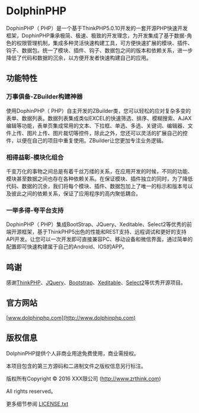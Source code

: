 DolphinPHP
===============

DophinPHP（   PHP）是一个基于ThinkPHP5.0.10开发的一套开源PHP快速开发框架，DophinPHP秉承极简、极速、极致的开发理念，为开发集成了基于数据-角色的权限管理机制，集成多种灵活快速构建工具，可方便快速扩展的模块、插件、钩子、数据包。统一了模块、插件、钩子、数据包之间的版本和依赖关系，进一步降低了代码和数据的沉余，以方便开发者快速构建自己的应用。

## 功能特性
### 万事俱备-ZBuilder构建神器
使用DophinPHP（   PHP）自主开发的ZBuilder类，您可以轻松的应对复杂多变的表单、数据列表。数据列表集成类似EXCEL的快速筛选、排序、模糊搜索、AJAX编辑等功能，表单页集成常用的文本、下拉框、单选、多选、关键词、编辑器、文件上传、图片上传、图片裁切等控件，除此之外，您还可以灵活的扩展自己的控件，以便在自己的项目中重复使用。ZBuilder让您更加专注业务逻辑。

### 相得益彰-模块化组合
千变万化的事物之间总是有着千丝万缕的关系，在应用开发的时候，不同的功能、模块甚至数据之间也存在各种依赖关系。在保证模块、插件独立的同时，为了降低代码、数据的沉余，我们将每个模块、插件、数据包加上了唯一的标示和版本号以及彼此之间的依赖关系，保证了应用程序的高内聚低耦合。

### 一举多得-夸平台支持
DophinPHP（   PHP）集成BootStrap、JQuery、Xeditable、Select2等优秀的前端开源框架，基于ThinkPHP5出色的性能和REST支持、远程调试和更好的支持API开发。让您可以一次开发即可直接兼容PC、移动设备和微信界面，通过简单的配置即可快速构建属于自己的Android、IOS的APP。

## 鸣谢
感谢[ThinkPHP](http://www.thinkphp.cn)、[JQuery](http://jquery.com/)、[Bootstrap](http://getbootstrap.com/)、[Xeditable](http://vitalets.github.io/x-editable)、[Select2](https://github.com/select2/select2)等优秀开源项目。

## 官方网站
[www.dolphinphp.com](http://www.dolphinphp.com)

## 版权信息

DolphinPHP提供个人非商业用途免费使用，商业需授权。

本项目包含的第三方源码和二进制文件之版权信息另行标注。

版权所有Copyright © 2016 XXX限公司 (http://www.zrthink.com)

All rights reserved。

更多细节参阅 [LICENSE.txt](LICENSE.txt)
